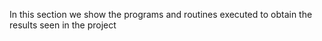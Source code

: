In this section we show the programs and routines executed to obtain the results seen in the project
